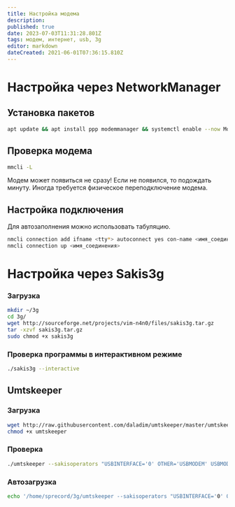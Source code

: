 ```yaml
---
title: Настройка модема
description: 
published: true
date: 2023-07-03T11:31:28.801Z
tags: модем, интернет, usb, 3g
editor: markdown
dateCreated: 2021-06-01T07:36:15.810Z
---
```


# Настройка через NetworkManager
## Установка пакетов
```bash
apt update && apt install ppp modemmanager && systemctl enable --now ModemManager
```
## Проверка модема
```bash
mmcli -L
```
Модем может появиться не сразу! Если не появился, то подождать минуту. Иногда требуется  физическое переподключение модема.
## Настройка подключения
Для автозаполнения можно использовать табуляцию.
```bash
nmcli connection add ifname <tty*> autoconnect yes con-name <имя_соединения> type gsm apn <apn> 
nmcli connection up <имя_соединения>
```

# Настройка через Sakis3g
### Загрузка
``` bash
mkdir ~/3g
cd 3g/
wget http://sourceforge.net/projects/vim-n4n0/files/sakis3g.tar.gz
tar -xzvf sakis3g.tar.gz
sudo chmod +x sakis3g
```
### Проверка программы в интерактивном режиме
```bash
./sakis3g --interactive
```
## Umtskeeper
### Загрузка
```bash
wget http://raw.githubusercontent.com/daladim/umtskeeper/master/umtskeeper
chmod +x umtskeeper
```
### Проверка
```bash
./umtskeeper --sakisoperators "USBINTERFACE='0' OTHER='USBMODEM' USBMODEM='12d1:1001' APN='CUSTOM_APN' CUSTOM_APN='internet.mts.ru' APN_USER='mts' APN_PASS='mts'" --sakisswitches "--sudo --console" --devicename 'Huawei' --nat 'no'
```
### Автозагрузка
```bash
echo '/home/sprecord/3g/umtskeeper --sakisoperators "USBINTERFACE='0' OTHER='USBMODEM' USBMODEM='12d1:1001' APN='CUSTOM_APN' CUSTOM_APN='internet.mts.ru' SIM_PIN='0000' APN_USER='mts' APN_PASS='mts'" --sakisswitches "--sudo --console" --devicename 'Huawei' --log --silent --nat 'no' & >> /etc/rc.local
```
